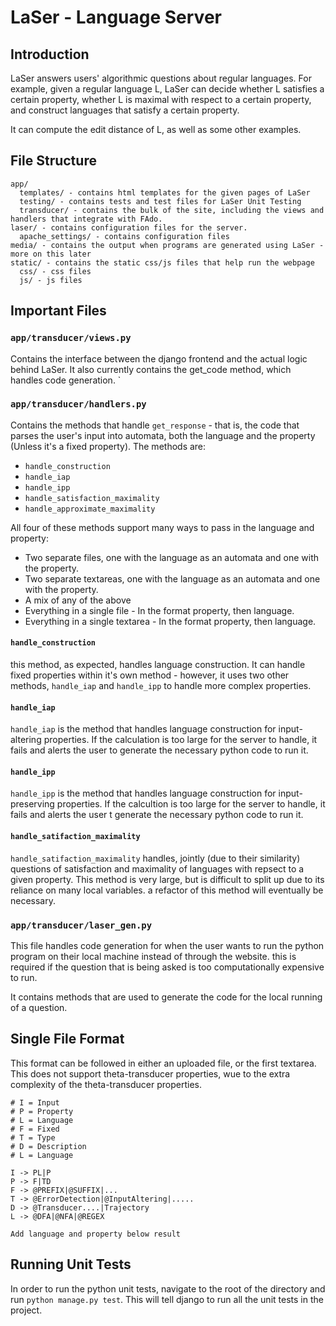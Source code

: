 # LaSer - Language Server

## Introduction

LaSer answers users' algorithmic questions about regular languages. For example, given a regular language L, LaSer can decide whether L satisfies a certain property, whether L is maximal with respect to a certain property, and construct languages that satisfy a certain property.

It can compute the edit distance of L, as well as some other examples.

## File Structure

```
app/
  templates/ - contains html templates for the given pages of LaSer
  testing/ - contains tests and test files for LaSer Unit Testing
  transducer/ - contains the bulk of the site, including the views and handlers that integrate with FAdo.
laser/ - contains configuration files for the server.
  apache_settings/ - contains configuration files
media/ - contains the output when programs are generated using LaSer - more on this later
static/ - contains the static css/js files that help run the webpage
  css/ - css files
  js/ - js files
```

## Important Files

### `app/transducer/views.py`

Contains the interface between the django frontend and the actual logic behind LaSer. It also currently contains the get_code method, which handles code generation.
`
### `app/transducer/handlers.py`

Contains the methods that handle `get_response` - that is, the code that parses the user's input into automata, both the language and the property (Unless it's a fixed property). The methods are:

- `handle_construction`
- `handle_iap`
- `handle_ipp`
- `handle_satisfaction_maximality`
- `handle_approximate_maximality`

All four of these methods support many ways to pass in the language and property:

- Two separate files, one with the language as an automata and one with the property.
- Two separate textareas, one with the language as an automata and one with the property.
- A mix of any of the above
- Everything in a single file - In the format property, then language.
- Everything in a single textarea - In the format property, then language.

#### `handle_construction`

this method, as expected, handles language construction. It can handle fixed properties within it's own method - however, it uses two other methods, `handle_iap` and `handle_ipp` to handle more complex properties.

#### `handle_iap`

`handle_iap` is the method that handles language construction for input-altering properties. If the calculation is too large for the server to handle, it fails and alerts the user to generate the necessary python code to run it.

#### `handle_ipp`

`handle_ipp` is the method that handles language construction for input-preserving properties. If the calcultion is too large for the server to handle, it fails and alerts the user t generate the necessary python code to run it.

#### `handle_satifaction_maximality`

`handle_satifaction_maximality` handles, jointly (due to their similarity) questions of satisfaction and maximality of languages with repsect to a given property. This method is very large, but is difficult to split up due to its reliance on many local variables. a refactor of this method will eventually be necessary.

### `app/transducer/laser_gen.py`

This file handles code generation for when the user wants to run the python program on their local machine instead of through the website. this is required if the question that is being asked is too computationally expensive to run.

It contains methods that are used to generate the code for the local running of a question.

## Single File Format

This format can be followed in either an uploaded file, or the first textarea. This does not support theta-transducer properties, wue to the extra complexity of the theta-transducer properties.

```
# I = Input
# P = Property
# L = Language
# F = Fixed
# T = Type
# D = Description
# L = Language

I -> PL|P
P -> F|TD
F -> @PREFIX|@SUFFIX|...
T -> @ErrorDetection|@InputAltering|.....
D -> @Transducer....|Trajectory
L -> @DFA|@NFA|@REGEX

Add language and property below result
```

## Running Unit Tests

In order to run the python unit tests, navigate to the root of the directory and run `python manage.py test`. This will tell django to run all the unit tests in the project.
